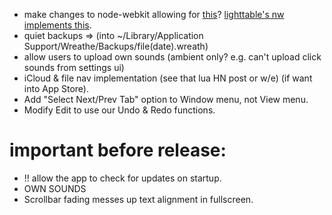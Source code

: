 + make changes to node-webkit allowing for 
  [this](https://github.com/rogerwang/node-webkit/issues/367)?
  [lighttable's nw implements this](https://github.com/LightTable/node-webkit).
+ quiet backups =>
  (into ~/Library/Application Support/Wreathe/Backups/file(date).wreath)
+ allow users to upload own sounds (ambient only? e.g. can't upload click sounds
  from settings ui)
+ iCloud & file nav implementation (see that lua HN post or w/e)
  (if want into App Store).
+ Add "Select Next/Prev Tab" option to Window menu, not View menu.
+ Modify Edit to use our Undo & Redo functions.

# important before release:
+ !! allow the app to check for updates on startup.
+ OWN SOUNDS
+ Scrollbar fading messes up text alignment in fullscreen.
